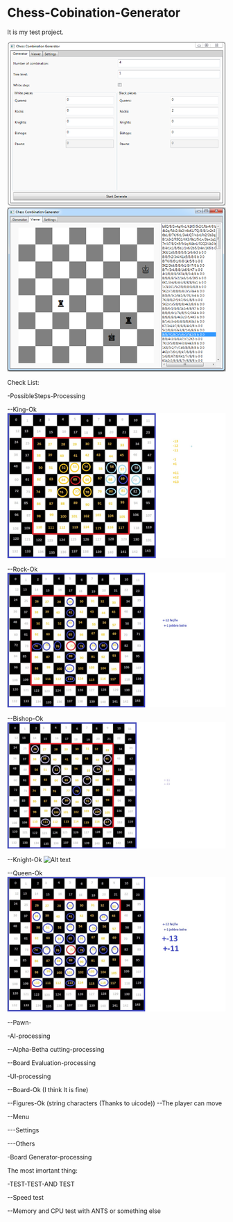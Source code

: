 # Chess-Cobination-Generator

It is my test project.

![Alt text](Chess-Combination-Generator/Chess-Combination-Generator/Documentation/Program/GeneratorUI.PNG "GeneratorUI")
![Alt text](Chess-Combination-Generator/Chess-Combination-Generator/Documentation/Program/ViewerUI.PNG "ViewerUI")

Check List:

-PossibleSteps-Processing

--King-Ok
![Alt text](Chess-Combination-Generator/Chess-Combination-Generator/Documentation/king.jpg "king steps")

--Rock-Ok
![Alt text](Chess-Combination-Generator/Chess-Combination-Generator/Documentation/rock.jpg "rock steps")

--Bishop-Ok
![Alt text](Chess-Combination-Generator/Chess-Combination-Generator/Documentation/bishop.jpg "bishop steps")

--Knight-Ok
![Alt text](Chess-Combination-Generator/Chess-Combination-Generator/Documentation/knight.jpg "knight steps")

--Queen-Ok
![Alt text](Chess-Combination-Generator/Chess-Combination-Generator/Documentation/queen.jpg "queen steps")

--Pawn-

-AI-processing

--Alpha-Betha cutting-processing

--Board Evaluation-processing

-UI-processing

--Board-Ok (I think It is fine)

--Figures-Ok (string characters (Thanks to uicode))
--The player can move

--Menu

---Settings

---Others

-Board Generator-processing



The most imortant thing:

-TEST-TEST-AND TEST

--Speed test

--Memory and CPU test with ANTS or something else

